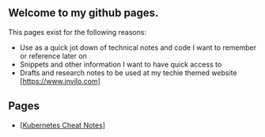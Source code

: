## Welcome to my github pages.
This pages exist for the following reasons:

- Use as a quick jot down of technical notes and code I want to remember or reference later on
- Snippets and other information I want to have quick access to
- Drafts and research notes to be used at my techie themed website [https://www.jnvilo.com]

## Pages

- [[Kubernetes Cheat Notes]](k8s_cheatnotes.md)
